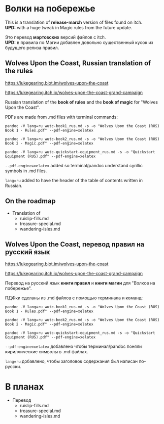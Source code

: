 # Волки на побережье

This is a translation of **release-march** version of files found on itch.  
**UPD:** with a huge tweak in Magic rules from the future update.

Это перевод **мартовских** версий файлов с itch.  
**UPD:** в правила по Магии добавлен довольно существенный кусок из будущего релиза правил.

## Wolves Upon the Coast, Russian translation of the rules

https://lukegearing.blot.im/wolves-upon-the-coast

https://lukegearing.itch.io/wolves-upon-the-coast-grand-campaign

Russian translation of the **book of rules** and the **book of magic** for "Wolves Upon the Coast".

PDFs are made from .md files with terminal commands:

`pandoc -V lang=ru wutc-book1_rus.md -s -o "Wolves Upon the Coast (RUS) Book 1 - Rules.pdf" --pdf-engine=xelatex`

`pandoc -V lang=ru wutc-book2_rus.md -s -o "Wolves Upon the Coast (RUS) Book 2 - Magic.pdf" --pdf-engine=xelatex`

`pandoc -V lang=ru wutc-quickstart-equipment_rus.md -s -o "Quickstart Equipment (RUS).pdf" --pdf-engine=xelatex`

`--pdf-engine=xelatex` added so terminal/pandoc understand cyrillic symbols in .md files. 

`lang=ru` added to have the header of the table of contents written in Russian.

## On the roadmap

- Translation of
  - ruislip-fills.md
  - treasure-special.md
  - wandering-isles.md

## Wolves Upon the Coast, перевод правил на русский язык

https://lukegearing.blot.im/wolves-upon-the-coast

https://lukegearing.itch.io/wolves-upon-the-coast-grand-campaign

Перевод на русский язык **книги правил** и **книги магии** для "Волков на побережье".

ПДФки сделаны из .md файлов с помощью терминала и команд:

`pandoc -V lang=ru wutc-book1_rus.md -s -o "Wolves Upon the Coast (RUS) Book 1 - Rules.pdf" --pdf-engine=xelatex`

`pandoc -V lang=ru wutc-book2_rus.md -s -o "Wolves Upon the Coast (RUS) Book 2 - Magic.pdf" --pdf-engine=xelatex`

`pandoc -V lang=ru wutc-quickstart-equipment_rus.md -s -o "Quickstart Equipment (RUS).pdf" --pdf-engine=xelatex`

`--pdf-engine=xelatex` добавлено чтобы терминал/pandoc поняли кириллические символы в .md файлах. 

`lang=ru` добавлено, чтобы заголовок содержания был написан по-русски.

# В планах

- Перевод
  - ruislip-fills.md
  - treasure-special.md
  - wandering-isles.md

